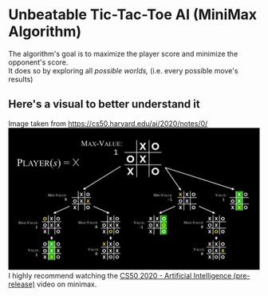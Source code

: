 # Unbeatable Tic-Tac-Toe AI (MiniMax Algorithm)

The algorithm's goal is to maximize the player score and minimize the opponent's score.\
It does so by exploring all *possible worlds,* (i.e. every possible move's results)
## Here's a visual to better understand it
Image taken from https://cs50.harvard.edu/ai/2020/notes/0/
![](/assets/minimax.png)
I highly recommend watching the [CS50 2020 - Artificial Intelligence (pre-release)](https://www.youtube.com/watch?v=GUKDDbL24lI&t=1460s) video on minimax.
